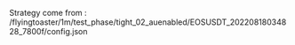 Strategy come from : /flyingtoaster/1m/test_phase/tight_02_auenabled/EOSUSDT_20220818034828_7800f/config.json